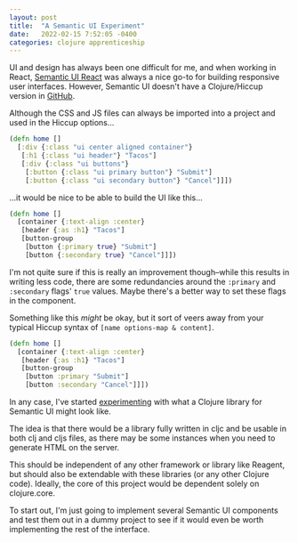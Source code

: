 ```yaml
---
layout: post
title:  "A Semantic UI Experiment"
date:   2022-02-15 7:52:05 -0400
categories: clojure apprenticeship
---
```


UI and design has always been one difficult for me, and when working in
React, [Semantic UI React][semantic-ui-react] was always a nice go-to 
for building responsive user interfaces. However, Semantic UI
doesn't have a Clojure/Hiccup version in [GitHub][semantic-ui-github].

Although the CSS and JS files can always be imported into a project and 
used in the Hiccup options...

````clojure
(defn home []
  [:div {:class "ui center aligned container"}
   [:h1 {:class "ui header"} "Tacos"]
   [:div {:class "ui buttons"}
    [:button {:class "ui primary button"} "Submit"]
    [:button {:class "ui secondary button"} "Cancel"]]])
````

...it would be nice to be able to build the UI like this...

````clojure
(defn home []
  [container {:text-align :center}
   [header {:as :h1} "Tacos"]
   [button-group
    [button {:primary true} "Submit"]
    [button {:secondary true} "Cancel"]]])
````

I'm not quite sure if this is really an improvement though–while
this results in writing less code, there are some redundancies around
the `:primary` and `:secondary` flags' `true` values. Maybe there's a 
better way to set these flags in the component.

Something like this _might_ be okay, but it sort of veers away from your
typical Hiccup syntax of `[name options-map & content]`.

````clojure
(defn home []
  [container {:text-align :center}
   [header {:as :h1} "Tacos"]
   [button-group
    [button :primary "Submit"]
    [button :secondary "Cancel"]]])
````

In any case, I've started [experimenting][semantic-ui-clj] with what a
Clojure library for Semantic UI might look like. 

The idea is that there would be a library fully written in cljc and be
usable in both clj and cljs files, as there may be some instances when you 
need to generate HTML on the server. 

This should be independent of any other framework or library like Reagent,
but should also be extendable with these libraries (or any other Clojure code).
Ideally, the core of this project would be dependent solely on clojure.core.

To start out, I'm just going to implement several Semantic UI components 
and test them out in a dummy project to see if it would even be worth 
implementing the rest of the interface. 

[semantic-ui-react]: https://react.semantic-ui.com/
[semantic-ui-github]: https://github.com/Semantic-Org/Semantic-UI
[semantic-ui-clj]: https://github.com/brandoncorrea/semantic-ui-clj
